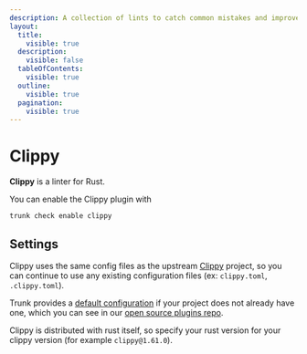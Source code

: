 ```yaml
---
description: A collection of lints to catch common mistakes and improve your Rust code.
layout:
  title:
    visible: true
  description:
    visible: false
  tableOfContents:
    visible: true
  outline:
    visible: true
  pagination:
    visible: true
---
```


# Clippy

**Clippy** is a linter for Rust.

You can enable the Clippy plugin with

```shell
trunk check enable clippy
```

## Settings


Clippy uses the same config files as the
upstream [Clippy](https://doc.rust-lang.org/clippy/) project, so you can continue to use any
existing configuration files (ex: `clippy.toml`, `.clippy.toml`).
    

Trunk provides a [default configuration](https://github.com/trunk-io/plugins/tree/main/linters/clippy) if your project does not already have one,
which you can see in our [open source plugins repo](https://github.com/trunk-io/plugins/tree/main).

Clippy is distributed with rust itself, so specify your rust version for your clippy version (for example `clippy@1.61.0`).



